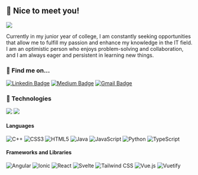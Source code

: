 ## 🌱 Nice to meet you!
![](https://i.pinimg.com/originals/44/df/43/44df43c9d956bc574a44705099d2a69c.gif)  
  
Currently in my junior year of college, I am constantly seeking opportunities that allow me to fulfill my passion and enhance my knowledge in the IT field. I am an optimistic person who enjoys problem-solving and collaboration, and I am always eager and persistent in learning new things.

### 🔎 Find me on...
[![Linkedin Badge](https://img.shields.io/badge/-leilasigles-blue?style=flat-square&logo=Linkedin&logoColor=white&link=https://www.linkedin.com/in/leilasigles/)](https://www.linkedin.com/in/leilasigles/)
[![Medium Badge](https://img.shields.io/badge/-@leilasigles-03a57a?style=flat-square&labelColor=000000&logo=Medium&link=https://medium.com/@leilasigles/)](https://medium.com/@leilasigles)
[![Gmail Badge](https://img.shields.io/badge/-leilasigles@gmail.com-c14438?style=flat-square&logo=Gmail&logoColor=white&link=mailto:leilasigles@gmail.com)](mailto:leilasigles@gmail.com)

### 💾 Technologies

![](https://github-readme-stats.vercel.app/api?username=leilaigl&hide=stars,issues&card_width=400&theme=transparent&include_all_commits=true&custom_title=Stats&count_private=true&show_icons=true&line_height=30&rank_icon=github)
![](https://github-readme-stats.vercel.app/api/top-langs/?username=leilaigl&layout=compact&card_width=437&theme=transparent&custom_title=Languages&count_private=true&show_icons=true)

#### Languages

![C++](https://img.shields.io/badge/-C++-00599c?style=flat-square&logo=c)
![CSS3](https://img.shields.io/badge/-CSS3-1572b6?style=flat-square&logo=css3)
![HTML5](https://img.shields.io/badge/-HTML5-E34F26?style=flat-square&logo=html5&logoColor=white)
![Java](https://img.shields.io/badge/-Java-ed1d25?style=flat-square&logo=java)
![JavaScript](https://img.shields.io/badge/-JavaScript-F7DF1E?style=flat-square&logo=javascript&logoColor=black)
![Python](https://img.shields.io/badge/-Python-3776AB?style=flat-square&logo=Python&logoColor=white)
![TypeScript](https://img.shields.io/badge/-TypeScript-3178C6?style=flat-square&logo=Typescript&logoColor=white)

#### Frameworks and Libraries

![Angular](https://img.shields.io/badge/-Angular-DD0031?style=flat-square&logo=Angular)
![Ionic](https://img.shields.io/badge/-Ionic-3880FF?style=flat-square&logo=Ionic&logoColor=white)
![React](https://img.shields.io/badge/-React-61DBFB?style=flat-square&logo=React&logoColor=black)
![Svelte](https://img.shields.io/badge/-Svelte-FF3E00?style=flat-square&logo=Svelte&logoColor=white)
![Tailwind CSS](https://img.shields.io/badge/-Tailwind_CSS-06B6D4?style=flat-square&logo=TailwindCSS&logoColor=white)
![Vue.js](https://img.shields.io/badge/-Vue.js-4FC08D?style=flat-square&logo=Vue.js&logoColor=white)
![Vuetify](https://img.shields.io/badge/-Vuetify-1867C0?style=flat-square&logo=Vuetify)
